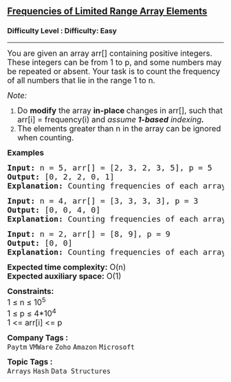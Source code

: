 <h2><a href="https://www.geeksforgeeks.org/problems/frequency-of-array-elements-1587115620/1?page=1&category=Hash&difficulty=Easy&sortBy=submissions">Frequencies of Limited Range Array Elements</a></h2><h3>Difficulty Level : Difficulty: Easy</h3><hr><div class="problems_problem_content__Xm_eO"><p><span style="font-size: 18px;">You are given an array arr[] containing positive integers. These integers can be from 1 to p, and some numbers may be repeated or absent. Your task is to count the frequency of all numbers that lie in the range 1 to n.</span></p>
<p><span style="font-size: 18px;"><em>Note: </em></span></p>
<ol>
<li><span style="font-size: 18px;">Do <strong>modify</strong> the array <strong>in-place </strong>changes in arr[], such that arr[i] = frequency(i) and <em>assume<strong> 1-based</strong> indexing<strong>.</strong></em></span></li>
<li><span style="font-size: 18px;">The elements greater than n in the array can be ignored when counting.</span></li>
</ol>
<p><span style="font-size: 18px;"><strong>Examples</strong></span></p>
<pre><span style="font-size: 18px;"><strong>Input: </strong>n = 5, arr[] = [2, 3, 2, 3, 5], p = 5
<strong>Output:</strong> [0, 2, 2, 0, 1]<strong>
Explanation: </strong>Counting frequencies of each array element We have: 1 occurring 0 times. 2 occurring 2 times. 3 occurring 2 times. 4 occurring 0 times. 5 occurring 1 time, all the modifications done in the same given arr[].</span></pre>
<pre><span style="font-size: 18px;"><strong>Input: </strong>n = 4, arr[] = [3, 3, 3, 3], p = 3
<strong>Output: </strong>[0, 0, 4, 0]<strong>
Explanation: </strong>Counting frequencies of each array element We have: 1 occurring 0 times. 2 occurring 0 times. 3 occurring 4 times. 4 occurring 0 times.</span></pre>
<pre><span style="font-size: 18px;"><strong>Input: </strong>n = 2, arr[] = [8, 9], p = 9
<strong>Output: </strong>[0, 0]<strong>
Explanation: </strong>Counting frequencies of each array element We have: 1 occurring 0 times. 2 occurring 0 times. Since here P=9, but there are no 9th Index present so can't count the value.
</span></pre>
<p><span style="font-size: 18px;"><strong>Expected time complexity:</strong> O(n)<br><strong>Expected auxiliary space:</strong> O(1)<br></span></p>
<p><span style="font-size: 18px;"><strong>Constraints:</strong><br>1 ≤ n ≤ 10<sup>5</sup><br>1 ≤ p ≤ 4*10<sup>4</sup><sup>&nbsp;</sup><br>1 &lt;= arr[i] &lt;= p</span></p></div><p><span style=font-size:18px><strong>Company Tags : </strong><br><code>Paytm</code>&nbsp;<code>VMWare</code>&nbsp;<code>Zoho</code>&nbsp;<code>Amazon</code>&nbsp;<code>Microsoft</code>&nbsp;<br><p><span style=font-size:18px><strong>Topic Tags : </strong><br><code>Arrays</code>&nbsp;<code>Hash</code>&nbsp;<code>Data Structures</code>&nbsp;